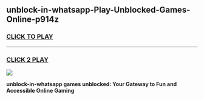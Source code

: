 
## unblock-in-whatsapp-Play-Unblocked-Games-Online-p914z
<h3>
<a href="https://premium76.site?title=unblock-in-whatsapp&ref=25A">CLICK TO PLAY</a></h3>
<hr>

<h3>
<a href="https://premium76.site?title=unblock-in-whatsapp&ref=25A">CLICK 2 PLAY</a>
  
</h3>

<a href="https://premium76.site?title=unblock-in-whatsapp&ref=25A"><img src="https://clearcache.store/games.png"></a>


**unblock-in-whatsapp games unblocked: Your Gateway to Fun and Accessible Online Gaming**
